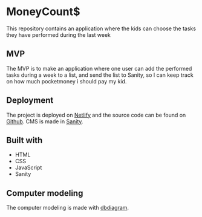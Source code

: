 # MoneyCount$
This repository contains an application where the kids can choose the tasks they have performed during the last week

## MVP
The MVP is to make an application where one user can add the performed tasks during a week to a list, and send the list to Sanity, so I can keep track on how much pocketmoney i should pay my kid.

## Deployment
The project is deployed on [Netlify](https://money-counts.netlify.app/) and the source code can be found on [Github](https://github.com/camillamn/money-counts).
CMS is made in [Sanity]().

## Built with
- HTML
- CSS
- JavaScript
- Sanity

## Computer modeling
The computer modeling is made with [dbdiagram](https://dbdiagram.io/d/64422a836b31947051f5d1c4).